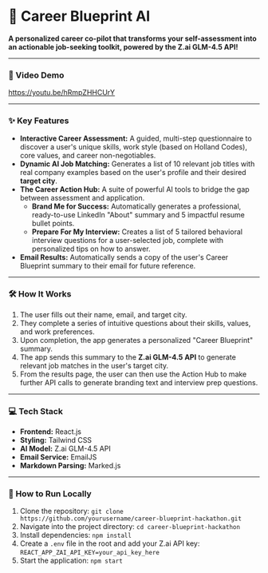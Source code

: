 # 🚀 Career Blueprint AI

**A personalized career co-pilot that transforms your self-assessment into an actionable job-seeking toolkit, powered by the Z.ai GLM-4.5 API!**

---

### 🎥 Video Demo

https://youtu.be/hRmpZHHCUrY

---

### ✨ Key Features

*   **Interactive Career Assessment:** A guided, multi-step questionnaire to discover a user's unique skills, work style (based on Holland Codes), core values, and career non-negotiables.
*   **Dynamic AI Job Matching:** Generates a list of 10 relevant job titles with real company examples based on the user's profile and their desired **target city**.
*   **The Career Action Hub:** A suite of powerful AI tools to bridge the gap between assessment and application.
    *   **Brand Me for Success:** Automatically generates a professional, ready-to-use LinkedIn "About" summary and 5 impactful resume bullet points.
    *   **Prepare For My Interview:** Creates a list of 5 tailored behavioral interview questions for a user-selected job, complete with personalized tips on how to answer.
*   **Email Results:** Automatically sends a copy of the user's Career Blueprint summary to their email for future reference.

---

### 🛠️ How It Works

1.  The user fills out their name, email, and target city.
2.  They complete a series of intuitive questions about their skills, values, and work preferences.
3.  Upon completion, the app generates a personalized "Career Blueprint" summary.
4.  The app sends this summary to the **Z.ai GLM-4.5 API** to generate relevant job matches in the user's target city.
5.  From the results page, the user can then use the Action Hub to make further API calls to generate branding text and interview prep questions.

---

### 💻 Tech Stack

*   **Frontend:** React.js
*   **Styling:** Tailwind CSS
*   **AI Model:** Z.ai GLM-4.5 API
*   **Email Service:** EmailJS
*   **Markdown Parsing:** Marked.js

---

### 🏃 How to Run Locally

1.  Clone the repository:
    `git clone https://github.com/yourusername/career-blueprint-hackathon.git`
2.  Navigate into the project directory:
    `cd career-blueprint-hackathon`
3.  Install dependencies:
    `npm install`
4.  Create a `.env` file in the root and add your Z.ai API key:
    `REACT_APP_ZAI_API_KEY=your_api_key_here`
5.  Start the application:
    `npm start`